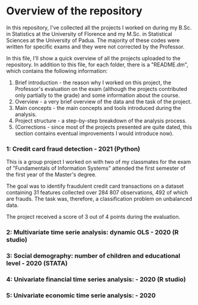 # Overview of the repository
In this repository, I've collected all the projects I worked on during my B.Sc. in Statistics at the University of Florence and my M.Sc. in Statistical Sciences at the University of Padua. 
The majority of these codes were written for specific exams and they were not corrected by the Professor. 

In this file, I'll show a quick overview of all the projects uploaded to the repository. In addition to this file, for each folder, there is a "README.dm", which contains the following information:
1. Brief introduction - the reason why I worked on this project, the Professor's evaluation on the exam (although the projects contributed only partially to the grade) and some information about the course.
2. Overview - a very brief overview of the data and the task of the project.
3. Main concepts - the main concepts and tools introduced during the analysis.
4. Project structure - a step-by-step breakdown of the analysis process.
5. (Corrections - since most of the projects presented are quite dated, this section contains eventual improvements I would introduce now).

### 1: Credit card fraud detection - 2021 (Python)
This is a group project I worked on with two of my classmates for the exam of "Fundamentals of Information Systems" attended the first semester of the first year of the Master's degree. 

The goal was to identify fraudulent credit card transactions on a dataset containing 31 features collected over 284 807 observations, 492 of which are frauds. The task was, therefore, a classification problem on unbalanced data.

The project received a score of 3 out of 4 points during the evaluation.

### 2: Multivariate time serie analysis: dynamic OLS - 2020 (R studio)


### 3: Social demography: number of children and educational level - 2020 (STATA)


### 4: Univariate financial time series analysis: - 2020 (R studio)


### 5: Univariate economic time serie analysis: - 2020
